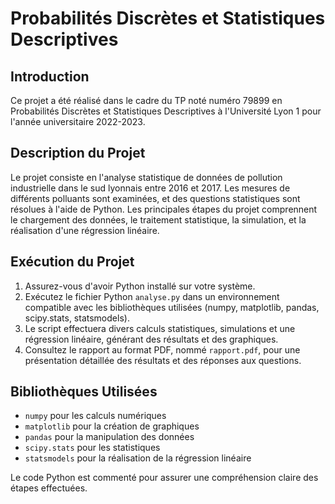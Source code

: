 # Probabilités Discrètes et Statistiques Descriptives

## Introduction

Ce projet a été réalisé dans le cadre du TP noté numéro 79899 en Probabilités Discrètes et Statistiques Descriptives à l'Université Lyon 1 pour l'année universitaire 2022-2023.

## Description du Projet

Le projet consiste en l'analyse statistique de données de pollution industrielle dans le sud lyonnais entre 2016 et 2017. Les mesures de différents polluants sont examinées, et des questions statistiques sont résolues à l'aide de Python. Les principales étapes du projet comprennent le chargement des données, le traitement statistique, la simulation, et la réalisation d'une régression linéaire.

## Exécution du Projet

1. Assurez-vous d'avoir Python installé sur votre système.
2. Exécutez le fichier Python `analyse.py` dans un environnement compatible avec les bibliothèques utilisées (numpy, matplotlib, pandas, scipy.stats, statsmodels).
3. Le script effectuera divers calculs statistiques, simulations et une régression linéaire, générant des résultats et des graphiques.
4. Consultez le rapport au format PDF, nommé `rapport.pdf`, pour une présentation détaillée des résultats et des réponses aux questions.

## Bibliothèques Utilisées

- `numpy` pour les calculs numériques
- `matplotlib` pour la création de graphiques
- `pandas` pour la manipulation des données
- `scipy.stats` pour les statistiques
- `statsmodels` pour la réalisation de la régression linéaire

Le code Python est commenté pour assurer une compréhension claire des étapes effectuées.
